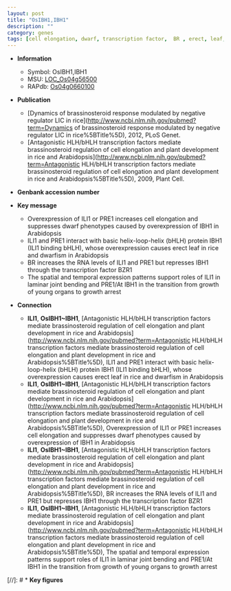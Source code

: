 ```yaml
---
layout: post
title: "OsIBH1,IBH1"
description: ""
category: genes
tags: [cell elongation, dwarf, transcription factor,  BR , erect, leaf, growth]
---
```


* **Information**  
    + Symbol: OsIBH1,IBH1  
    + MSU: [LOC_Os04g56500](http://rice.uga.edu/cgi-bin/ORF_infopage.cgi?orf=LOC_Os04g56500)  
    + RAPdb: [Os04g0660100](https://rapdb.dna.affrc.go.jp/locus/?name=Os04g0660100)  

* **Publication**  
    + [Dynamics of brassinosteroid response modulated by negative regulator LIC in rice](http://www.ncbi.nlm.nih.gov/pubmed?term=Dynamics of brassinosteroid response modulated by negative regulator LIC in rice%5BTitle%5D), 2012, PLoS Genet.
    + [Antagonistic HLH/bHLH transcription factors mediate brassinosteroid regulation of cell elongation and plant development in rice and Arabidopsis](http://www.ncbi.nlm.nih.gov/pubmed?term=Antagonistic HLH/bHLH transcription factors mediate brassinosteroid regulation of cell elongation and plant development in rice and Arabidopsis%5BTitle%5D), 2009, Plant Cell.

* **Genbank accession number**  

* **Key message**  
    + Overexpression of ILI1 or PRE1 increases cell elongation and suppresses dwarf phenotypes caused by overexpression of IBH1 in Arabidopsis
    + ILI1 and PRE1 interact with basic helix-loop-helix (bHLH) protein IBH1 (ILI1 binding bHLH), whose overexpression causes erect leaf in rice and dwarfism in Arabidopsis
    + BR increases the RNA levels of ILI1 and PRE1 but represses IBH1 through the transcription factor BZR1
    + The spatial and temporal expression patterns support roles of ILI1 in laminar joint bending and PRE1/At IBH1 in the transition from growth of young organs to growth arrest

* **Connection**  
    + __ILI1__, __OsIBH1~IBH1__, [Antagonistic HLH/bHLH transcription factors mediate brassinosteroid regulation of cell elongation and plant development in rice and Arabidopsis](http://www.ncbi.nlm.nih.gov/pubmed?term=Antagonistic HLH/bHLH transcription factors mediate brassinosteroid regulation of cell elongation and plant development in rice and Arabidopsis%5BTitle%5D), ILI1 and PRE1 interact with basic helix-loop-helix (bHLH) protein IBH1 (ILI1 binding bHLH), whose overexpression causes erect leaf in rice and dwarfism in Arabidopsis
    + __ILI1__, __OsIBH1~IBH1__, [Antagonistic HLH/bHLH transcription factors mediate brassinosteroid regulation of cell elongation and plant development in rice and Arabidopsis](http://www.ncbi.nlm.nih.gov/pubmed?term=Antagonistic HLH/bHLH transcription factors mediate brassinosteroid regulation of cell elongation and plant development in rice and Arabidopsis%5BTitle%5D), Overexpression of ILI1 or PRE1 increases cell elongation and suppresses dwarf phenotypes caused by overexpression of IBH1 in Arabidopsis
    + __ILI1__, __OsIBH1~IBH1__, [Antagonistic HLH/bHLH transcription factors mediate brassinosteroid regulation of cell elongation and plant development in rice and Arabidopsis](http://www.ncbi.nlm.nih.gov/pubmed?term=Antagonistic HLH/bHLH transcription factors mediate brassinosteroid regulation of cell elongation and plant development in rice and Arabidopsis%5BTitle%5D), BR increases the RNA levels of ILI1 and PRE1 but represses IBH1 through the transcription factor BZR1
    + __ILI1__, __OsIBH1~IBH1__, [Antagonistic HLH/bHLH transcription factors mediate brassinosteroid regulation of cell elongation and plant development in rice and Arabidopsis](http://www.ncbi.nlm.nih.gov/pubmed?term=Antagonistic HLH/bHLH transcription factors mediate brassinosteroid regulation of cell elongation and plant development in rice and Arabidopsis%5BTitle%5D), The spatial and temporal expression patterns support roles of ILI1 in laminar joint bending and PRE1/At IBH1 in the transition from growth of young organs to growth arrest

[//]: # * **Key figures**  


